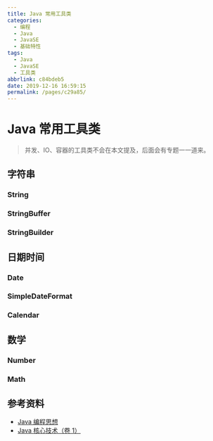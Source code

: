 ```yaml
---
title: Java 常用工具类
categories: 
  - 编程
  - Java
  - JavaSE
  - 基础特性
tags: 
  - Java
  - JavaSE
  - 工具类
abbrlink: c84bdeb5
date: 2019-12-16 16:59:15
permalink: /pages/c29a85/
---
```


# Java 常用工具类

> 并发、IO、容器的工具类不会在本文提及，后面会有专题一一道来。

## 字符串

### String

### StringBuffer

### StringBuilder

## 日期时间

### Date

### SimpleDateFormat

### Calendar

## 数学

### Number

### Math

## 参考资料

- [Java 编程思想](https://book.douban.com/subject/2130190/)
- [Java 核心技术（卷 1）](https://book.douban.com/subject/3146174/)
